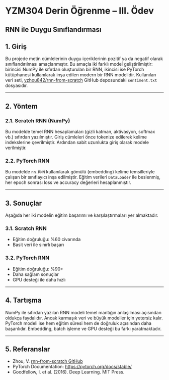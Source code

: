 # YZM304 Derin Öğrenme – III. Ödev  
## RNN ile Duygu Sınıflandırması


## 1. Giriş

Bu projede metin cümlelerinin duygu içeriklerinin pozitif ya da negatif olarak sınıflandırılması amaçlanmıştır. Bu amaçla iki farklı model geliştirilmiştir: birincisi NumPy ile sıfırdan oluşturulan bir RNN, ikincisi ise PyTorch kütüphanesi kullanılarak inşa edilen modern bir RNN modelidir. Kullanılan veri seti, [vzhou842/rnn-from-scratch](https://github.com/vzhou842/rnn-from-scratch) GitHub deposundaki `sentiment.txt` dosyasıdır.

---

## 2. Yöntem

### 2.1. Scratch RNN (NumPy)
Bu modelde temel RNN hesaplamaları (gizli katman, aktivasyon, softmax vb.) sıfırdan yazılmıştır. Giriş cümleleri önce tokenize edilerek kelime indekslerine çevrilmiştir. Ardından sabit uzunlukta giriş olarak modele verilmiştir.

### 2.2. PyTorch RNN
Bu modelde `nn.RNN` kullanılarak gömülü (embedding) kelime temsilleriyle çalışan bir sınıflayıcı inşa edilmiştir. Eğitim verileri `DataLoader` ile beslenmiş, her epoch sonrası loss ve accuracy değerleri hesaplanmıştır.

---

## 3. Sonuçlar

Aşağıda her iki modelin eğitim başarımı ve karşılaştırmaları yer almaktadır.

### 3.1. Scratch RNN
- Eğitim doğruluğu: %60 civarında
- Basit veri ile sınırlı başarı

### 3.2. PyTorch RNN
- Eğitim doğruluğu: %90+
- Daha sağlam sonuçlar
- GPU desteği ile daha hızlı

---

## 4. Tartışma

NumPy ile sıfırdan yazılan RNN modeli temel mantığın anlaşılması açısından oldukça faydalıdır. Ancak karmaşık veri ve büyük modeller için yetersiz kalır. PyTorch modeli ise hem eğitim süresi hem de doğruluk açısından daha başarılıdır. Embedding, batch işleme ve GPU desteği bu farkı yaratmaktadır.

---

## 5. Referanslar

- Zhou, V. [rnn-from-scratch GitHub](https://github.com/vzhou842/rnn-from-scratch)
- PyTorch Documentation: https://pytorch.org/docs/stable/
- Goodfellow, I. et al. (2016). Deep Learning. MIT Press.
